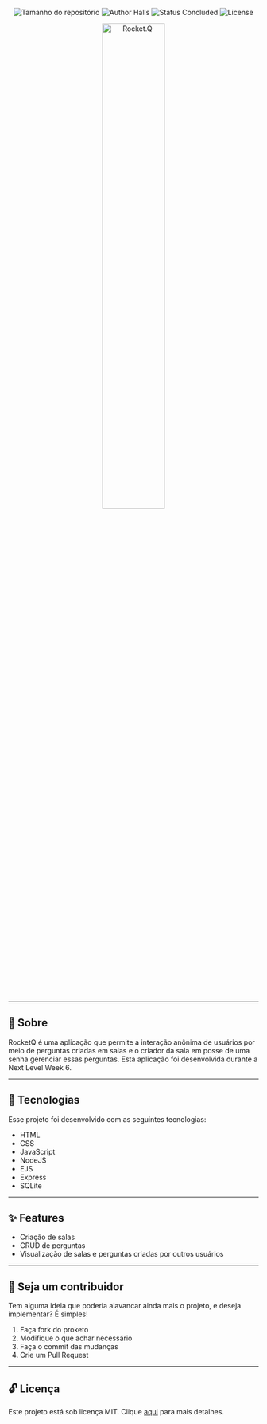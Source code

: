<p align="center">
 <img alt="Tamanho do repositório" src="https://img.shields.io/github/languages/code-size/WelissonLuca/ecommerce-api?color=49AA26&labelColor=000000">
 <img src="https://img.shields.io/static/v1?label=Author&message=Halls&color=49AA26&labelColor=000000" alt="Author Halls">
 <img src="https://img.shields.io/static/v1?label=Status&message=Concluded&color=49AA26&labelColor=000000" alt="Status Concluded">
 <img alt="License" src="https://img.shields.io/static/v1?label=license&message=MIT&color=49AA26&labelColor=000000">
 
<p align="center">
  <img alt="Rocket.Q" src=".github/preview.png" width="50%">
</p>

---

## 📕 Sobre

RocketQ é uma aplicação que permite a interação anônima de usuários por meio de
perguntas criadas em salas e o criador da sala em posse de uma senha gerenciar essas perguntas.
Esta aplicação foi desenvolvida durante a Next Level Week 6.

---

## 🚀 Tecnologias

Esse projeto foi desenvolvido com as seguintes tecnologias:

- HTML
- CSS
- JavaScript
- NodeJS
- EJS
- Express
- SQLite

---

## ✨ Features

- Criação de salas
- CRUD de perguntas
- Visualização de salas e perguntas criadas por outros usuários

---

## 🤝 Seja um contribuidor

Tem alguma ideia que poderia alavancar ainda mais o projeto, e deseja implementar? É simples!

1. Faça fork do proketo
2. Modifique o que achar necessário
3. Faça o commit das mudanças
4. Crie um Pull Request

---

## 🔓 Licença

Este projeto está sob licença MIT. Clique [aqui](./.github/LICENSE) para mais detalhes.
